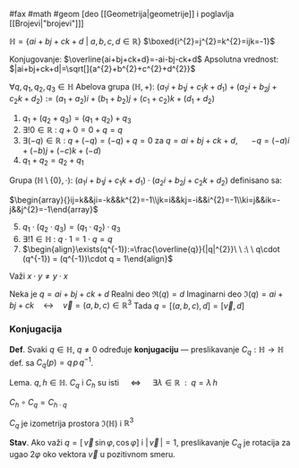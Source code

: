 #fax #math #geom  [deo [[Geometrija|geometrije]] i poglavlja [[Brojevi|"brojevi"]]]
$\:$

$\mathbb{H}=\{ ai +bj+ck+d\ \big|\ a,\,b,\,c,\,d\in\mathbb{R} \}$
$\boxed{i^{2}=j^{2}=k^{2}=ijk=-1}$

Konjugovanje: $\overline{ai+bj+ck+d}=-ai-bj-ck+d$
Apsolutna vrednost: $|ai+bj+ck+d|=\sqrt[]{a^{2}+b^{2}+c^{2}+d^{2}}$

$\forall q,\,q_{1},\,q_{2},\,q_{3} \in \mathbb{H}$
Abelova grupa $(\mathbb{H},\, +)$:
$(a_{1}i+b_{1}j+c_{1}k+d_{1})+(a_{2}i+b_{2}j+c_{2}k+d_{2}):=(a_{1}+a_{2})i+(b_{1}+b_{2})j+(c_{1}+c_{2})k+(d_{1}+d_{2})$
1. $q_{1} + (q_{2} + q_{3}) =(q_{1} + q_{2}) + q_{3}$
2. $\exists !0\in \mathbb{R}\ :\ q + 0 = 0 + q = q$
3. $\exists(-q)\in\mathbb{R}\ : \ q + (-q) = (-q)+q = 0$
   za $q=ai+bj+ck+d$, $\quad$ $-q=(-a)i+(-b)j+(-c)k+(-d)$
4. $q_{1} + q_{2} = q_{2} + q_{1}$

Grupa $(\mathbb{H}\setminus\{0\},\, \cdot)$:
$(a_{1}i+b_{1}j+c_{1}k+d_{1})\cdot(a_{2}i+b_{2}j+c_{2}k+d_{2})$ definisano sa:

$\begin{array}{}ij=k&&ji=-k&&k^{2}=-1\\jk=i&&kj=-i&&i^{2}=-1\\ki=j&&ik=-j&&j^{2}=-1\end{array}$

5. $q_{1}\cdot (q_{2}\cdot q_{3}) =(q_{1}\cdot q_{2})\cdot q_{3}$
6. $\exists !1\in \mathbb{H}\ :\ q \cdot 1 = 1 \cdot q = q$
7. $\begin{align}\exists(q^{-1}):=\frac{\overline{q}}{|q|^{2}}\ \ :\ \ q\cdot (q^{-1}) = (q^{-1})\cdot q = 1\end{align}$

Važi $x\cdot y \ne y\cdot x$
$\:$


Neka je $q = ai+bj+ck+d$
Realni deo $\mathfrak{R}(q)=d$
Imaginarni deo $\mathfrak{I}(q)=ai+bj+ck\quad\longleftrightarrow\quad \overrightarrow{v}=(a,\,b,\,c)\in\mathbb{R}^{3}$
Tada $q=[(a,\,b,\,c),\,d]=[\overrightarrow{v},\,d]$

### Konjugacija
**Def**. Svaki $q\in\mathbb{H},\ q\ne 0$ određuje **konjugaciju** — preslikavanje $C_{q}:\mathbb{H}\to\mathbb{H}$ def. sa $C_{q}(p)=q\,p\,q^{-1}$.

Lema. $q,\,h\in\mathbb{H}$. $C_{q}$ i $C_{h}$ su isti $\quad\Leftrightarrow\quad$ $\exists\lambda\in\mathbb{R}\ \ :\ \ q= \lambda\,h$

$C_{h}\circ C_{q}=C_{h\cdot q}$

$C_{q}$ je izometrija prostora $\mathfrak{I}(\mathbb{H})$ i $\mathbb{R}^{3}$

**Stav**. Ako važi $q = [\,\overrightarrow{v}\, \sin \varphi,\, \cos \varphi]$ i $|\,\overrightarrow{v}\,| = 1$, preslikavanje $C_{q}$ je rotacija za ugao $2\varphi$ oko vektora $\overrightarrow{v}$ u pozitivnom smeru.
